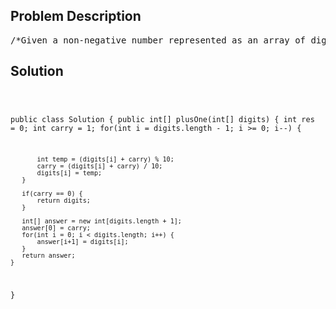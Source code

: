 <!--
<style>
  body { font-family: Arial, sans-serif; }
  .container { max-width: 100%; margin: 0 auto; padding: 10px; }
  .comment-block { max-width: 30%; background-color: #f9f9f9; padding: 10px; border-left: 5px solid #ccc; overflow-wrap: break-word; white-space: pre-wrap; }
  .code-block { background-color: #f4f4f4; padding: 10px; border: 1px solid #ddd; overflow-wrap: break-word; white-space: pre-wrap; }
</style>
-->

<div class='container'>
<h2>Problem Description</h2>
<div class='comment-block'>
<pre>
/*Given a non-negative number represented as an array of digits, plus one to the number.The digits are stored such that the most significant digit is at the head of the list.ExampleGiven [1,2,3] which represents 123, return [1,2,4].Given [9,9,9] which represents 999, return [1,0,0,0].*/    /**     * @param digits a number represented as an array of digits     * @return the result     */</pre>
</div>

<h2>Solution</h2>
<div class='code-block'>
<pre><code class='language-java'>

public class Solution {
    public int[] plusOne(int[] digits) {
       int res = 0;
       int carry = 1;
       for(int i = digits.length - 1; i >= 0; i--) {
           
           int temp = (digits[i] + carry) % 10;
           carry = (digits[i] + carry) / 10;
           digits[i] = temp;
       }
       
       if(carry == 0) {
           return digits;
       }
       
       int[] answer = new int[digits.length + 1];
       answer[0] = carry;
       for(int i = 0; i < digits.length; i++) {
           answer[i+1] = digits[i];
       }
       return answer;    
    }
}</code></pre>
</div>
</div>
